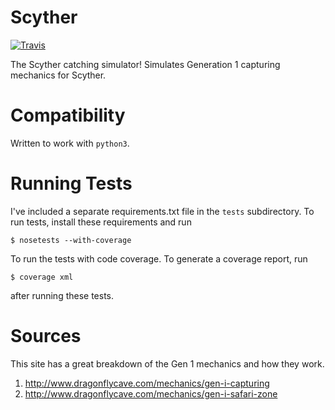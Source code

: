 # Scyther

[![Travis](https://img.shields.io/travis/joshsamara/scyther.svg?maxAge=2592000)]()

The Scyther catching simulator! Simulates Generation 1 capturing mechanics for
Scyther.

# Compatibility

Written to work with `python3`.

# Running Tests

I've included a separate requirements.txt file in the `tests` subdirectory. To
run tests, install these requirements and run

    $ nosetests --with-coverage

To run the tests with code coverage. To generate a coverage report, run

    $ coverage xml

after running these tests.

# Sources

This site has a great breakdown of the Gen 1 mechanics and how they work.

1. http://www.dragonflycave.com/mechanics/gen-i-capturing
2. http://www.dragonflycave.com/mechanics/gen-i-safari-zone
